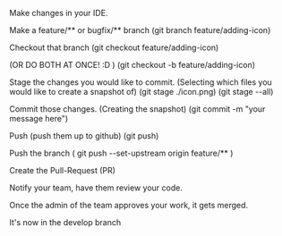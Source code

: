 Make changes in your IDE.

Make a feature/** or bugfix/** branch (git branch feature/adding-icon)

Checkout that branch (git checkout feature/adding-icon)

(OR DO BOTH AT ONCE! :D ) (git checkout -b feature/adding-icon)

Stage the changes you would like to commit. (Selecting which files you would like to create a snapshot of) (git stage ./icon.png) (git stage --all)

Commit those changes. (Creating the snapshot) (git commit -m "your message here")

Push (push them up to github) (git push)

Push the branch ( git push --set-upstream origin feature/\*\* )

Create the Pull-Request (PR)

Notify your team, have them review your code.

Once the admin of the team approves your work, it gets merged.

It's now in the develop branch

